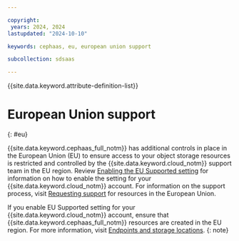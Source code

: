 ```yaml
---

copyright:
 years: 2024, 2024
lastupdated: "2024-10-10"

keywords: cephaas, eu, european union support

subcollection: sdsaas

---
```


{{site.data.keyword.attribute-definition-list}}

# European Union support
{: #eu}

{{site.data.keyword.cephaas_full_notm}} has additional controls in place in the European Union (EU) to ensure access to your object storage resources is restricted and controlled by the {{site.data.keyword.cloud_notm}} support team in the EU region. Review [Enabling the EU Supported setting](/docs/account?topic=account-eu-supported) for information on how to enable the setting for your {{site.data.keyword.cloud_notm}} account. For information on the support process, visit [Requesting support](/docs/get-support?topic=get-support-using-avatar#eusupported) for resources in the European Union.

If you enable EU Supported setting for your {{site.data.keyword.cloud_notm}} account, ensure that {{site.data.keyword.cephaas_full_notm}} resources are created in the EU region. For more information, visit [Endpoints and storage locations](/docs/sdsaas?topic=sdsaas-endpoints).
{: note}
